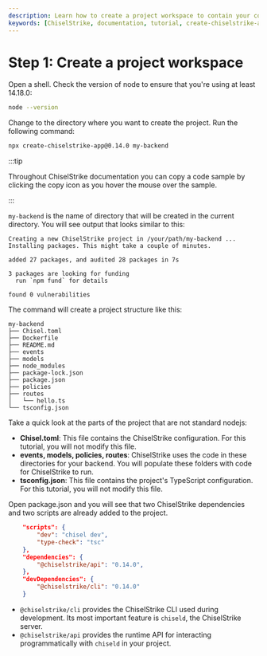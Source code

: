 ```yaml
---
description: Learn how to create a project workspace to contain your code and configuration using create-chiselstrike-app.
keywords: [ChiselStrike, documentation, tutorial, create-chiselstrike-app]
---
```


# Step 1: Create a project workspace

Open a shell. Check the version of node to ensure that you're using at least
14.18.0:

```bash
node --version
```

Change to the directory where you want to create the project. Run the following
command:

```bash
npx create-chiselstrike-app@0.14.0 my-backend
```

:::tip

Throughout ChiselStrike documentation you can copy a code sample by clicking the
copy icon as you hover the mouse over the sample.

:::

`my-backend` is the name of directory that will be created in the current
directory.  You will see output that looks similar to this:

```
Creating a new ChiselStrike project in /your/path/my-backend ...
Installing packages. This might take a couple of minutes.

added 27 packages, and audited 28 packages in 7s

3 packages are looking for funding
  run `npm fund` for details

found 0 vulnerabilities
```

The command will create a project structure like this:

```
my-backend
├── Chisel.toml
├── Dockerfile
├── README.md
├── events
├── models
├── node_modules
├── package-lock.json
├── package.json
├── policies
├── routes
│   └── hello.ts
└── tsconfig.json
```

Take a quick look at the parts of the project that are not standard nodejs:

- **Chisel.toml**: This file contains the ChiselStrike configuration. For this
  tutorial, you will not modify this file.
- **events, models, policies, routes**: ChiselStrike uses the code in these
  directories for your backend. You will populate these folders with code for
  ChiselStrike to run.
- **tsconfig.json**: This file contains the project's TypeScript configuration.
  For this tutorial, you will not modify this file.

Open package.json and you will see that two ChiselStrike dependencies and two
scripts are already added to the project.

```json title="package.json"
    "scripts": {
        "dev": "chisel dev",
        "type-check": "tsc"
    },
    "dependencies": {
        "@chiselstrike/api": "0.14.0",
    },
    "devDependencies": {
        "@chiselstrike/cli": "0.14.0"
    }
```

- `@chiselstrike/cli` provides the ChiselStrike CLI used during development. Its
  most important feature is `chiseld`, the ChiselStrike server.
- `@chiselstrike/api` provides the runtime API for interacting programmatically
  with `chiseld` in your project.

